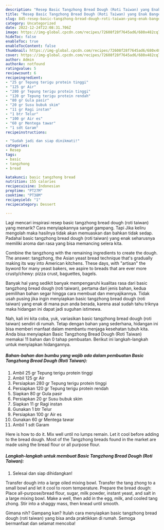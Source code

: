 ```yaml
---
description: "Resep Basic Tangzhong Bread Dough (Roti Taiwan) yang Enak Banget, Buat Buka Puasa Menggugah Selera"
title: "Resep Basic Tangzhong Bread Dough (Roti Taiwan) yang Enak Banget, Buat Buka Puasa Menggugah Selera"
slug: 845-resep-basic-tangzhong-bread-dough-roti-taiwan-yang-enak-banget-buat-buka-puasa-menggugah-selera
category: Uncategorized
date: 2022-12-24T22:08:31.706Z
image: https://img-global.cpcdn.com/recipes/72608f28f7645ad6/680x482cq70/basic-tangzhong-bread-dough-roti-taiwan-foto-resep-utama.jpg
hideToc: false
enableToc: true
enableTocContent: false
thumbnail: https://img-global.cpcdn.com/recipes/72608f28f7645ad6/680x482cq70/basic-tangzhong-bread-dough-roti-taiwan-foto-resep-utama.jpg
cover: https://img-global.cpcdn.com/recipes/72608f28f7645ad6/680x482cq70/basic-tangzhong-bread-dough-roti-taiwan-foto-resep-utama.jpg
author: Admin
authorAv: notfound
ratingvalue: 5
reviewcount: 6
recipeingredient:
- "25 gr Tepung terigu protein tinggi"
- "125 gr Air"
- "280 gr Tepung terigu protein tinggi"
- "120 gr Tepung terigu protein rendah"
- "80 gr Gula pasir"
- "20 gr Susu bubuk skim"
- "11 gr Ragi instan"
- "1 btr Telur"
- "100 gr Air es"
- "60 gr Mentega tawar"
- "1 sdt Garam"
recipeinstructions:

- "Sudah jadi dan siap dinikmati!"
categories:
- Resep
tags:
- basic
- tangzhong
- bread

katakunci: basic tangzhong bread 
nutrition: 155 calories
recipecuisine: Indonesian
preptime: "PT27M"
cooktime: "PT38M"
recipeyield: "1"
recipecategory: Dessert

---
```



Lagi mencari inspirasi resep basic tangzhong bread dough (roti taiwan) yang menarik? Cara menyiapkannya sangat gampang. Tapi Jika keliru mengolah maka hasilnya tidak akan memuaskan dan bahkan tidak sedap. Padahal basic tangzhong bread dough (roti taiwan) yang enak seharusnya memiliki aroma dan rasa yang bisa memancing selera kita.


Combine the tangzhong with the remaining ingredients to create the dough. The answer: tangzhong, the Asian yeast bread technique that&#39;s gradually making its way into American kitchens. These days, with &#34;artisan&#34; the byword for many yeast bakers, we aspire to breads that are ever more crusty/chewy: pizza crust, baguettes, bagels.

Banyak hal yang sedikit banyak mempengaruhi kualitas rasa dari basic tangzhong bread dough (roti taiwan), pertama dari jenis bahan, kedua pemilihan bahan segar hingga cara membuat dan menyajikannya. Tidak usah pusing jika ingin menyiapkan basic tangzhong bread dough (roti taiwan) yang enak di mana pun anda berada, karena asal sudah tahu triknya maka hidangan ini dapat jadi suguhan istimewa.


Nah, kali ini kita coba, yuk, variasikan basic tangzhong bread dough (roti taiwan) sendiri di rumah. Tetap dengan bahan yang sederhana, hidangan ini bisa memberi manfaat dalam membantu menjaga kesehatan tubuh kita. Anda bisa menyiapkan Basic Tangzhong Bread Dough (Roti Taiwan) memakai 11 bahan dan 0 tahap pembuatan. Berikut ini langkah-langkah untuk menyiapkan hidangannya.

<!--inarticleads1-->

##### Bahan-bahan dan bumbu yang wajib ada dalam pembuatan Basic Tangzhong Bread Dough (Roti Taiwan):

1. Ambil 25 gr Tepung terigu protein tinggi
1. Ambil 125 gr Air
1. Persiapkan 280 gr Tepung terigu protein tinggi
1. Persiapkan 120 gr Tepung terigu protein rendah
1. Siapkan 80 gr Gula pasir
1. Persiapkan 20 gr Susu bubuk skim
1. Siapkan 11 gr Ragi instan
1. Gunakan 1 btr Telur
1. Persiapkan 100 gr Air es
1. Gunakan 60 gr Mentega tawar
1. Ambil 1 sdt Garam


Here is how to do it. Mix well until no lumps remain. Let it cool before adding to the bread dough. Most of the Tangzhong breads found in the market are made using the bread flour or all purpose flour. 

<!--inarticleads2-->

##### Langkah-langkah untuk membuat Basic Tangzhong Bread Dough (Roti Taiwan):


1. Selesai dan siap dihidangkan!

Transfer dough into a large oiled mixing bowl. Transfer the tang zhong to a small bowl and let it cool to room temperature. Prepare the bread dough: Place all-purpose/bread flour, sugar, milk powder, instant yeast, and salt in a large mixing bowl. Make a well, then add in the egg, milk, and cooled tang zhong. Stir into a shaggy mass, then knead until smooth. 

Gimana nih? Gampang kan? Itulah cara menyiapkan basic tangzhong bread dough (roti taiwan) yang bisa anda praktikkan di rumah. Semoga bermanfaat dan selamat mencoba!
